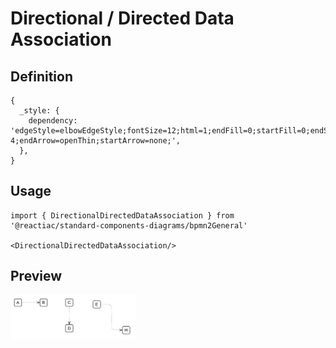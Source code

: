 # Directional / Directed Data Association

## Definition

```
{
  _style: { 
    dependency: 'edgeStyle=elbowEdgeStyle;fontSize=12;html=1;endFill=0;startFill=0;endSize=6;startSize=6;dashed=1;dashPattern=1 4;endArrow=openThin;startArrow=none;',
  },
}
```

## Usage

```
import { DirectionalDirectedDataAssociation } from '@reactiac/standard-components-diagrams/bpmn2General'

<DirectionalDirectedDataAssociation/>
```

## Preview

<img src="./directional-directed-data-association.png" width="200"/>
